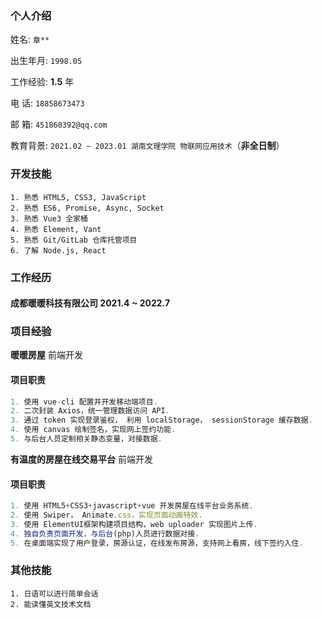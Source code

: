 ### 个人介绍

姓名: `章**`

出生年月: `1998.05`

工作经验: **1.5** 年

电 话: `18858673473`

邮 箱: `451860392@qq.com`

教育背景: `2021.02 ~ 2023.01 湖南文理学院 物联网应用技术`（**非全日制**）

### 开发技能

```text
1. 熟悉 HTML5, CSS3, JavaScript
2. 熟悉 ES6, Promise, Async, Socket
3. 熟悉 Vue3 全家桶
4. 熟悉 Element, Vant
5. 熟悉 Git/GitLab 仓库托管项目
6. 了解 Node.js, React
```

### 工作经历

#### 成都暖暖科技有限公司 2021.4 ~ 2022.7

### 项目经验

**暖暖房屋** 前端开发

#### 项目职责

```js
1. 使用 vue-cli 配置并开发移动端项目.
2. 二次封装 Axios，统一管理数据访问 API.
3. 通过 token 实现登录鉴权， 利用 localStorage， sessionStorage 缓存数据.
4. 使用 canvas 绘制签名，实现网上签约功能.
5. 与后台人员定制相关静态变量，对接数据.
```

**有温度的房屋在线交易平台** 前端开发

#### 项目职责

```js
1. 使用 HTML5+CSS3+javascript+vue 开发房屋在线平台业务系统.
2. 使用 Swiper， Animate.css，实现页面动画特效.
3. 使用 ElementUI框架构建项目结构，web uploader 实现图片上传.
4. 独自负责页面开发，与后台(php)人员进行数据对接.
5. 在桌面端实现了用户登录，房源认证，在线发布房源，支持网上看房，线下签约入住.
```

### 其他技能

```text
1. 日语可以进行简单会话
2. 能读懂英文技术文档
```
